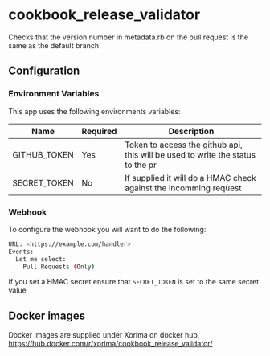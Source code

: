 # cookbook_release_validator

Checks that the version number in metadata.rb on the pull request is the same as the default branch

## Configuration

### Environment Variables

This app uses the following environments variables:

| Name | Required | Description |
| ---| --- | ---|
| GITHUB_TOKEN| Yes| Token to access the github api, this will be used to write the status to the pr |
| SECRET_TOKEN | No| If supplied it will do a HMAC check against the incomming request |

### Webhook

To configure the webhook you will want to do the following:

```bash
URL: <https://example.com/handler>
Events:
  Let me select:
    Pull Requests (Only)
```

If you set a HMAC secret ensure that `SECRET_TOKEN` is set to the same secret value

## Docker images

Docker images are supplied under Xorima on docker hub, <https://hub.docker.com/r/xorima/cookbook_release_validator/>
